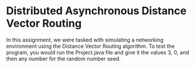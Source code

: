 # Distributed Asynchronous Distance Vector Routing
In this assignment, we were tasked with simulating a networking environment using the Distance Vector Routing algorithm.
To test the program, you would run the Project.java file and give it the values 3, 0, and then any number for the random number seed.
